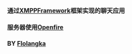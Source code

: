 #### 通过[XMPPFramework](https://github.com/robbiehanson/XMPPFramework)框架实现的聊天应用

#### 服务器使用[Openfire](http://www.igniterealtime.org/projects/openfire/index.jsp)

#### BY [Flolangka](https://github.com/flolangka)
